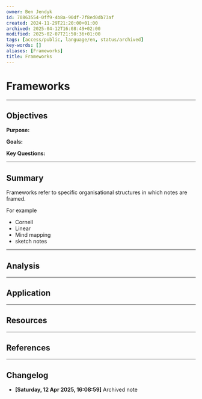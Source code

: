 ```yaml
---
owner: Ben Jendyk
id: 70863554-0ff9-4b8a-90df-7f8ed0db73af
created: 2024-11-29T21:20:00+01:00
archived: 2025-04-12T16:08:49+02:00
modified: 2025-02-07T21:50:36+01:00
tags: [access/public, language/en, status/archived]
key-words: []
aliases: [Frameworks]
title: Frameworks
---
```


# Frameworks

---

## Objectives

**Purpose:**

**Goals:**

**Key Questions:**

---

## Summary

Frameworks refer to specific organisational structures in which notes are framed.

For example

- Cornell
- Linear
- Mind mapping
- sketch notes

---

## Analysis

---

## Application

---

## Resources

---

## References


---

## Changelog 

- **[Saturday, 12 Apr 2025, 16:08:59]** Archived note  